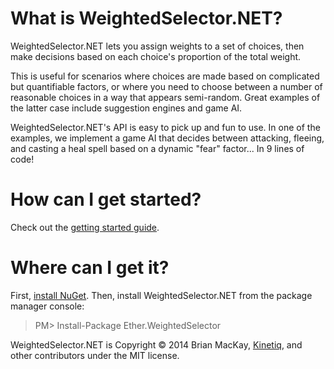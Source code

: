 What is WeightedSelector.NET? 
==============

WeightedSelector.NET lets you assign weights to a set of choices, then make  decisions based on each choice's proportion of the total weight. 

This is useful for scenarios where choices are made based on complicated but quantifiable factors, or where you need to choose between a number of reasonable choices in a way that appears semi-random. Great examples of the latter case include suggestion engines and game AI.

WeightedSelector.NET's API is easy to pick up and fun to use. In one of the examples, we implement a game AI that decides between attacking, fleeing, and casting a heal spell based on a dynamic "fear" factor... In 9 lines of code!

How can I get started?
==============

Check out the <a href="https://github.com/kinetiq/Ether.WeightedSelector/wiki/Getting-started">getting started guide</a>.

Where can I get it?
==============

First, <a href="http://docs.nuget.org/docs/start-here/installing-nuget">install NuGet</a>. Then, install WeightedSelector.NET from the package manager console:

>PM> Install-Package Ether.WeightedSelector 

WeightedSelector.NET is Copyright © 2014 Brian MacKay, <a href="getkinetiq.com">Kinetiq</a>, and other contributors under the MIT license.
